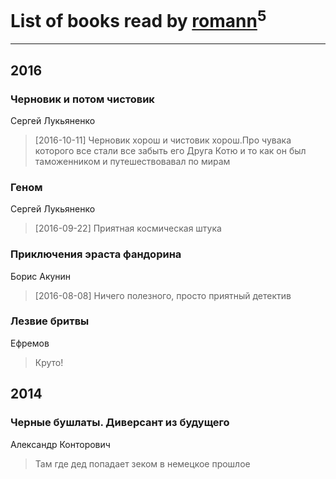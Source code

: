 # List of books read by [romann](https://www.facebook.com/app_scoped_user_id/10205442182733690/)<sup>5</sup>
---

## 2016

### Черновик и потом чистовик
Сергей Лукьяненко
> [2016-10-11] Черновик хорош и чистовик хорош.Про чувака которого все стали все забыть его Друга Котю и то как он был таможенником и путешествовавал по мирам


### Геном
Сергей Лукьяненко
> [2016-09-22] Приятная космическая штука


### Приключения эраста фандорина
Борис Акунин
> [2016-08-08] Ничего полезного, просто приятный детектив


### Лезвие бритвы
Ефремов
> Круто!



## 2014

### Черные бушлаты. Диверсант из будущего
Александр Конторович
> Там где дед попадает зеком в немецкое прошлое



